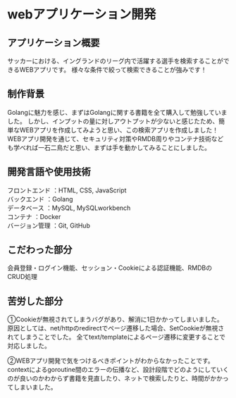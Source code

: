 # webアプリケーション開発

## アプリケーション概要
サッカーにおける、イングランドのリーグ内で活躍する選手を検索することができるWEBアプリです。
様々な条件で絞って検索できることが強みです！

## 制作背景
Golangに魅力を感じ、まずはGolangに関する書籍を全て購入して勉強していました。
しかし、インプットの量に対しアウトプットが少ないと感じたため、簡単なWEBアプリを作成してみようと思い、この検索アプリを作成しました！
WEBアプリ開発を通じて、セキュリティ対策やRMDB周りやコンテナ技術なども学べれば一石二鳥だと思い、まずは手を動かしてみることにしました。

## 開発言語や使用技術
フロントエンド  ：HTML, CSS, JavaScript  
バックエンド    ：Golang  
データベース    ：MySQL, MySQLworkbench  
コンテナ       ：Docker  
バージョン管理  ：Git, GitHub

## こだわった部分
会員登録・ログイン機能、セッション・Cookieによる認証機能、RMDBのCRUD処理

## 苦労した部分
①Cookieが無視されてしまうバグがあり、解消に1日かかってしまいました。
原因としては、net/httpのredirectでページ遷移した場合、SetCookieが無視されてしまうことでした。
全てtext/templateによるページ遷移に変更することで対応しました。

②WEBアプリ開発で気をつけるべきポイントがわからなかったことです。
contextによるgoroutine間のエラーの伝播など、設計段階でどのようにしていくのが良いのかわからず書籍を見直したり、ネットで検索したりと、時間がかかってしまいました。